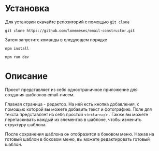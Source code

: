 # Установка

Для установки скачайте репозиторий с помощью `git clone`

``git clone https://github.com/lonemeses/email-constructor.git``

Затем запустите команды в следующем порядке

`npm install`

``npm run dev``

# Описание

Проект представляет из себя одностраничное приложение для создания шаблонов email-писем.

Главная страница - редактор. На ней есть кнопка добавления, с помощью которой вы можете добавить текст и фотографию. Поле для текста представляет из себя простой ``<textarea/>``
. Также вы можете перетаскивать каждый из элементов в шаблоне, чтобы изменить структуру шаблона.

После сохранения шаблона он отобразится в боковом меню. Нажав на готовый шаблон в боковом меню, вы можете редактировать готовый шаблон.
